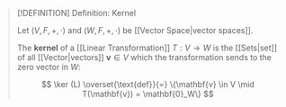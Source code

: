 >[!DEFINITION] Definition: Kernel
>
>Let $(V, F, +, \cdot)$ and $(W, F, +, \cdot)$ be [[Vector Space|vector spaces]].
>
>The **kernel** of a [[Linear Transformation]] $T: V \to W$ is the [[Sets|set]] of all [[Vector|vectors]] $\mathbf{v} \in V$ which the transformation sends to the zero vector in $W$:
>
>$$
>\ker (L) \overset{\text{def}}{=} \{\mathbf{v} \in V \mid T(\mathbf{v}) = \mathbf{0}_W\}
>$$
>